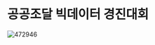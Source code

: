 # 공공조달 빅데이터 경진대회
![472946](https://github.com/user-attachments/assets/fe2ea24b-fd9e-4c43-851d-9dce5554f440)

